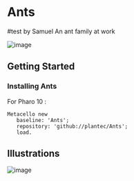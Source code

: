 # Ants
#test by Samuel
An ant family at work

![image](https://user-images.githubusercontent.com/49183340/151702497-75a3be9d-97e7-4e42-9c8e-5d2065d6ee8c.png)

## Getting Started

### Installing Ants

For Pharo 10 : 

```smalltalk
Metacello new
   baseline: 'Ants';
   repository: 'github://plantec/Ants';
   load.
```

## Illustrations

![image](https://user-images.githubusercontent.com/49183340/151702533-21faebe3-b317-4750-9870-80f0ab1664ca.png)
